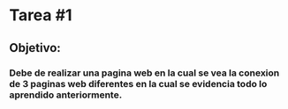# Tarea #1
## Objetivo:
### Debe de realizar una pagina web en la cual se vea la conexion de 3 paginas web diferentes en la cual se evidencia todo lo aprendido anteriormente.